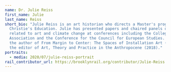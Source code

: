 ```yaml
---
name: Dr. Julie Reiss
first_name: Julie
last_name: Reiss
short_bio: "Julie Reiss is an art historian who directs a Master's program at
  Christie's Education. Julie has presented papers and chaired panels on issues
  related to art and climate change at conferences including the College Art
  Association and the Conference for the Council for European Studies. She is
  the author of From Margin to Center: The Spaces of Installation Art (1999) and
  the editor of Art, Theory and Practice in the Anthropocene (2018)."
portraits:
  - media: 2020/07/julie-reiss-portrait
rail_contributor_url: https://brooklynrail.org/contributor/Julie-Reiss
---
```

